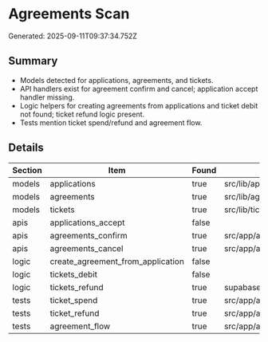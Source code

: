 # Agreements Scan

Generated: 2025-09-11T09:37:34.752Z

## Summary

- Models detected for applications, agreements, and tickets.
- API handlers exist for agreement confirm and cancel; application accept handler missing.
- Logic helpers for creating agreements from applications and ticket debit not found; ticket refund logic present.
- Tests mention ticket spend/refund and agreement flow.

## Details

| Section | Item | Found | Sample paths |
| --- | --- | --- | --- |
| models | applications | true | src/lib/applications/server.ts |
| models | agreements | true | src/lib/agreements.ts |
| models | tickets | true | src/lib/tickets.ts |
| apis | applications_accept | false | |
| apis | agreements_confirm | true | src/app/api/agreements/[id]/confirm/route.ts |
| apis | agreements_cancel | true | src/app/api/agreements/[id]/cancel/route.ts |
| logic | create_agreement_from_application | false | |
| logic | tickets_debit | false | |
| logic | tickets_refund | true | supabase/migrations/20250825004500_tickets_and_agreements.sql |
| tests | ticket_spend | true | src/app/api/agreements/[id]/confirm/route.ts |
| tests | ticket_refund | true | src/app/api/agreements/[id]/cancel/route.ts |
| tests | agreement_flow | true | src/app/agreements/[id]/page.tsx |
